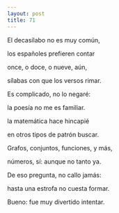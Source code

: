 ```yaml
---
layout: post
title: 71
---
```


El decasílabo no es muy común,

los españoles prefieren contar

once, o doce, o nueve, aún,

sílabas con que los versos rimar.
 

Es complicado, no lo negaré:

la poesía no me es familiar.

la matemática hace hincapié

en otros tipos de patrón buscar.
 

Grafos, conjuntos, funciones, y más,

números, sí: aunque no tanto ya.

De eso pregunta, no callo jamás:

hasta una estrofa no cuesta formar.
 

Bueno: fue muy divertido intentar.
